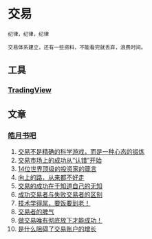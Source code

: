 # 交易	
	
	纪律，纪律，纪律

	交易体系建立，还有一些资料，不能看完就丢弃，浪费时间。

## 工具
### [TradingView](./TradingView)



## 文章

### [皓月书吧](https://mp.weixin.qq.com/mp/profile_ext?action=home&__biz=MzI3NjczNjYyMw==&scene=124#wechat_redirect)

1.  [交易不是精确的科学游戏，而是一种心态的锻炼](https://mp.weixin.qq.com/s/1PZHQVthw2FLEmmZKGlKOw) 
2.  [交易市场上的成功从“认错”开始](https://mp.weixin.qq.com/s/ilvgP8h6ABjjj42xwChP1g)
3.  [14位世界顶级的投资家的箴言](https://mp.weixin.qq.com/s/nRieTmIZ-ZXZLxAjhXfhGw)
4.  [向上的路，从来都不好走](https://mp.weixin.qq.com/s/iw9Sr6gfuP2MtTE0brshPg)
5.  [交易的成功在于知道自己的无知](https://mp.weixin.qq.com/s/6HygI6hZZwvlACY4Pqnf-g)
6.  [成功交易者与失败交易者的区别](https://mp.weixin.qq.com/s/Hi-wAdQY_r3o67GekejBIw)
7.  [技术学得屌，要饭要到老！](https://mp.weixin.qq.com/s/Qr6SKSoo5quVK-KqHID4Kw)
8.  [交易者的脾气](https://mp.weixin.qq.com/s/DrijraKfKusauS7BYpNXmA)
9.  [做交易唯有彻底放下才能成功！](https://mp.weixin.qq.com/s/qs9CP0KKiF3vmqW_aOaWSw)
10. [是什么阻碍了交易账户的增长](https://mp.weixin.qq.com/s/CadGN-mczV6aRUCDKr9Rpw)